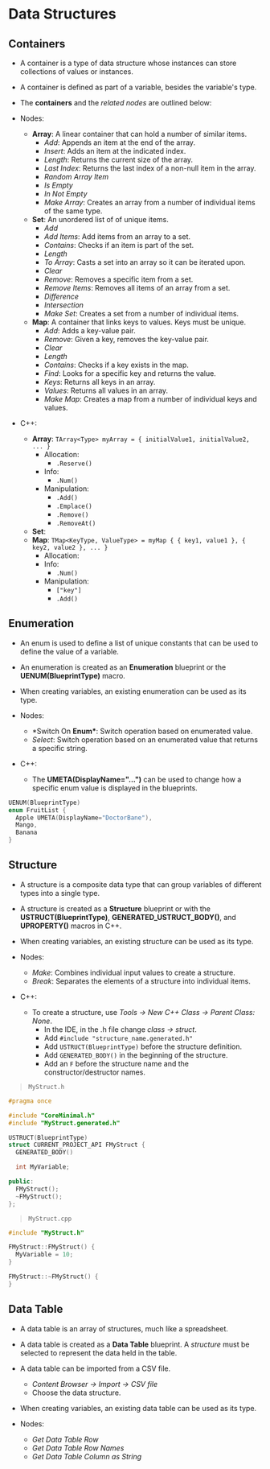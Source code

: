 # Data Structures

## Containers

- A container is a type of data structure whose instances can store collections of values or instances.
- A container is defined as part of a variable, besides the variable's type.
- The **containers** and the _related nodes_ are outlined below:

- Nodes:
  - **Array**: A linear container that can hold a number of similar items.
    - _Add_: Appends an item at the end of the array.
    - _Insert_: Adds an item at the indicated index.
    - _Length_: Returns the current size of the array.
    - _Last Index_: Returns the last index of a non-null item in the array.
    - _Random Array Item_
    - _Is Empty_
    - _In Not Empty_
    - _Make Array_: Creates an array from a number of individual items of the same type.
  - **Set**: An unordered list of of unique items.
    - _Add_
    - _Add Items_: Add items from an array to a set.
    - _Contains_: Checks if an item is part of the set.
    - _Length_
    - _To Array_: Casts a set into an array so it can be iterated upon.
    - _Clear_
    - _Remove_: Removes a specific item from a set.
    - _Remove Items_: Removes all items of an array from a set.
    - _Difference_
    - _Intersection_
    - _Make Set_: Creates a set from a number of individual items.
  - **Map**: A container that links keys to values. Keys must be unique.
    - _Add_: Adds a key-value pair.
    - _Remove_: Given a key, removes the key-value pair.
    - _Clear_
    - _Length_
    - _Contains_: Checks if a key exists in the map.
    - _Find_: Looks for a specific key and returns the value.
    - _Keys_: Returns all keys in an array.
    - _Values_: Returns all values in an array.
    - _Make Map_: Creates a map from a number of individual keys and values.

- C++:
  - **Array**: `TArray<Type> myArray = { initialValue1, initialValue2, ... }`
    - Allocation:
      - `.Reserve()`
    - Info:
      - `.Num()`
    - Manipulation:
      - `.Add()`
      - `.Emplace()`
      - `.Remove()`
      - `.RemoveAt()`
  - **Set**:
  - **Map**: `TMap<KeyType, ValueType> = myMap { { key1, value1 }, { key2, value2 }, ... }`
    - Allocation:
    - Info:
      - `.Num()`
    - Manipulation:
      - `["key"]`
      - `.Add()`

## Enumeration

- An enum is used to define a list of unique constants that can be used to define the value of a variable.
- An enumeration is created as an **Enumeration** blueprint or the **UENUM(BlueprintType)** macro.
- When creating variables, an existing enumeration can be used as its type.

- Nodes:
  - \*Switch On **Enum\***: Switch operation based on enumerated value.
  - _Select_: Switch operation based on an enumerated value that returns a specific string.

- C++:
  - The **UMETA(DisplayName="...")** can be used to change how a specific enum value is displayed in the blueprints.

```c++
UENUM(BlueprintType)
enum FruitList {
  Apple UMETA(DisplayName="DoctorBane"),
  Mango,
  Banana
}
```

## Structure

- A structure is a composite data type that can group variables of different types into a single type.
- A structure is created as a **Structure** blueprint or with the **USTRUCT(BlueprintType)**, **GENERATED_USTRUCT_BODY()**, and **UPROPERTY()** macros in C++.
- When creating variables, an existing structure can be used as its type.

- Nodes:
  - _Make_: Combines individual input values to create a structure.
  - _Break_: Separates the elements of a structure into individual items.

- C++:
  - To create a structure, use _Tools -> New C++ Class -> Parent Class: None_.
    - In the IDE, in the .h file change _class -> struct_.
    - Add `#include "structure_name.generated.h"`
    - Add `USTRUCT(BlueprintType)` before the structure definition.
    - Add `GENERATED_BODY()` in the beginning of the structure.
    - Add an `F` before the structure name and the constructor/destructor names.

> `MyStruct.h`

```c++
#pragma once

#include "CoreMinimal.h"
#include "MyStruct.generated.h"

USTRUCT(BlueprintType)
struct CURRENT_PROJECT_API FMyStruct {
  GENERATED_BODY()

  int MyVariable;

public:
  FMyStruct();
  ~FMyStruct();
};
```

> `MyStruct.cpp`

```c++
#include "MyStruct.h"

FMyStruct::FMyStruct() {
  MyVariable = 10;
}

FMyStruct::~FMyStruct() {
}
```

## Data Table

- A data table is an array of structures, much like a spreadsheet.
- A data table is created as a **Data Table** blueprint. A _structure_ must be selected to represent the data held in the table.
- A data table can be imported from a CSV file.
  - _Content Browser -> Import -> CSV file_
  - Choose the data structure.
- When creating variables, an existing data table can be used as its type.

- Nodes:
  - _Get Data Table Row_
  - _Get Data Table Row Names_
  - _Get Data Table Column as String_
